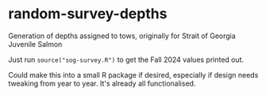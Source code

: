 # random-survey-depths
Generation of depths assigned to tows, originally for Strait of Georgia Juvenile Salmon

Just run `source("sog-survey.R")` to get the Fall 2024 values printed out.

Could make this into a small R package if desired, especially if design needs
tweaking from year to year. It's already all functionalised.
